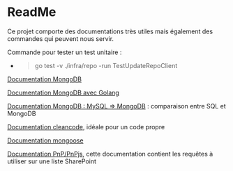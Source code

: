 # ReadMe

Ce projet comporte des documentations très utiles mais également des commandes qui peuvent nous servir.


Commande pour tester un test unitaire : 
- > go test -v ./infra/repo -run TestUpdateRepoClient

[Documentation MongoDB](https://www.mongodb.com/docs/mongodb-shell/run-commands/)

[Documentation MongoDB avec Golang](https://www.mongodb.com/docs/drivers/go/current/)

[Documentation MongoDB : MySQL => MongoDB](https://www.mongodb.com/docs/manual/reference/sql-comparison/) : comparaison entre SQL et MongoDB

[Documentation cleancode](https://github.com/ryanmcdermott/clean-code-javascript), idéale pour un code propre

[Documentation mongoose](https://mongoosejs.com/docs/typescript.html)

[Documentation PnP/PnPjs](https://pnp.github.io/pnpjs/sp/items/), cette documentation contient les requêtes à utiliser sur une liste SharePoint
